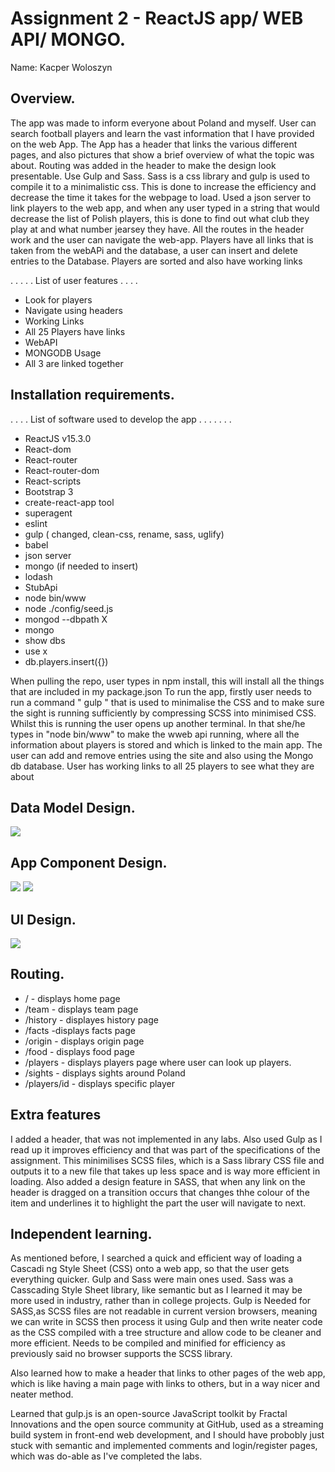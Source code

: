 # Assignment 2 - ReactJS app/ WEB API/ MONGO.

Name: Kacper Woloszyn

## Overview.
 The app was made to inform everyone about Poland and myself. User can search football players
and learn the vast information that I have provided on the web App. The App has a header that links the various different pages, and also pictures that show a brief overview of what the topic was about. Routing was added in the header to make the design look presentable. Use Gulp and Sass. Sass is a css library and gulp is used to compile it to a minimalistic css. This is done to increase the efficiency and decrease the time it takes for the webpage to load. Used a json server to link players to the web app, and when any user typed in a string that would decrease the list of Polish players, this is done to find out what club they play at and what number jearsey they have.  All the routes in the header work and the user can navigate the web-app. Players have all links that is taken from the webAPi and the database, a user can insert and delete entries to the Database. Players are sorted and also have working links

 . . . . . List of user features . . . . 
 
 + Look for players
 + Navigate using headers
 + Working Links
 + All 25 Players have links
 + WebAPI
 + MONGODB Usage
 + All 3 are linked together

## Installation requirements.
. . . .  List of software used to develop the app . . . . . . . 

+ ReactJS v15.3.0
+ React-dom
+ React-router
+ React-router-dom
+ React-scripts
+ Bootstrap 3
+ create-react-app tool
+ superagent
+ eslint
+ gulp ( changed, clean-css, rename, sass, uglify)
+ babel
+ json server
+ mongo (if needed to insert)
+ lodash
+ StubApi
+ node bin/www
+ node ./config/seed.js
+ mongod --dbpath X
+ mongo
+ show dbs
+ use x
+ db.players.insert({})

When pulling the repo, user types in npm install, this will install all the things that are included in my package.json
To run the app, firstly user needs to run a command " gulp " that is used to minimalise the CSS and to make sure the sight is running sufficiently by compressing SCSS into minimised CSS. Whilst this is running the user opens up another terminal. In that she/he types in "node bin/www" to make the wweb api running, where all the information about players is stored and which is linked to the main app. The user can add and remove entries using the site and also using the Mongo db database. User has working links to all 25 players to see what they are about


## Data Model Design.

![][image1]

## App Component Design.

![][image2]
![][image3]

## UI Design.


![][image4]

## Routing.

+ / - displays home page
+ /team - displays team page
+ /history - displayes history page
+ /facts -displays facts page
+ /origin - displays origin page
+ /food - displays food page
+ /players - displays players page where user can look up players.
+ /sights - displays sights around Poland
+ /players/id - displays specific player

## Extra features
I added a header, that was not implemented in any labs. Also used Gulp as I read up it improves efficiency and that was part of the specifications of the assignment. This minimilises SCSS files, which is a Sass library CSS file and outputs it to a new file that takes up less space and is way more efficient in loading. Also added a design feature in SASS, that when any link on the header is dragged on a transition occurs that changes thhe colour of the item and underlines it to highlight the part the user will navigate to next.


## Independent learning.
As mentioned before, I searched a quick and efficient way of loading a Cascadi ng Style Sheet (CSS) onto a web app, so that the user gets everything quicker. Gulp and Sass were main ones used. Sass was 
a Casscading Style Sheet library, like semantic but as I learned it may be more used in industry, rather than in college projects. Gulp is Needed for SASS,as SCSS files are not readable in current version browsers, meaning we can write in SCSS then process it using Gulp and then write neater code as the CSS compiled with a tree structure and allow code to be cleaner and more efficient. Needs to be compiled and minified for efficiency as previously said no browser supports the SCSS library.

Also learned how to make a header that links to other pages of the web app, which is like having a main page with links to others, but in a way nicer and neater method.

Learned that gulp.js is an open-source JavaScript toolkit by Fractal Innovations and the open source community at GitHub, used as a streaming build system in front-end web development, and I should have probobly just stuck with semantic and implemented comments and login/register pages, which was do-able as I've completed the labs.

[image1]: ./model.jpg
[image2]: ./design.JPG
[image3]: ./screen.JPG
[image4]: ./screen2.JPG
